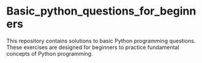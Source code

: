 # Basic_python_questions_for_beginners
This repository contains solutions to basic Python programming questions. These exercises are designed for beginners to practice fundamental concepts of Python programming.
